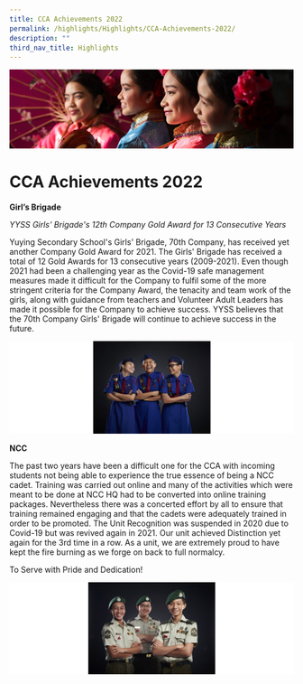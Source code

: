 ```yaml
---
title: CCA Achievements 2022
permalink: /highlights/Highlights/CCA-Achievements-2022/
description: ""
third_nav_title: Highlights
---
```

![](/images/Highlights.jpg)

CCA Achievements 2022
=====================

**Girl’s Brigade**

  

_YYSS Girls' Brigade's 12th Company Gold Award for 13 Consecutive Years_

  

Yuying Secondary School's Girls' Brigade, 70th Company, has received yet another Company Gold Award for 2021. The Girls' Brigade has received a total of 12 Gold Awards for 13 consecutive years (2009-2021). Even though 2021 had been a challenging year as the Covid-19 safe management measures made it difficult for the Company to fulfil some of the more stringent criteria for the Company Award, the tenacity and team work of the girls, along with guidance from teachers and Volunteer Adult Leaders has made it possible for the Company to achieve success. YYSS believes that the 70th Company Girls' Brigade will continue to achieve success in the future.

![](/images/CCA1.png)

**NCC**

  

The past two years have been a difficult one for the CCA with incoming students not being able to experience the true essence of being a NCC cadet. Training was carried out online and many of the activities which were meant to be done at NCC HQ had to be converted into online training packages. Nevertheless there was a concerted effort by all to ensure that training remained engaging and that the cadets were adequately trained in order to be promoted. The Unit Recognition was suspended in 2020 due to Covid-19 but was revived again in 2021. Our unit achieved Distinction yet again for the 3rd time in a row. As a unit, we are extremely proud to have kept the fire burning as we forge on back to full normalcy.

  

To Serve with Pride and Dedication!

![](/images/CCA2.png)